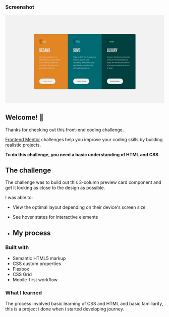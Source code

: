 
### Screenshot

![](./design/desktop-design.jpg)

## Welcome! 👋

Thanks for checking out this front-end coding challenge.

[Frontend Mentor](https://www.frontendmentor.io) challenges help you improve your coding skills by building realistic projects.

**To do this challenge, you need a basic understanding of HTML and CSS.**

## The challenge

The challenge was to build out this 3-column preview card component and get it looking as close to the design as possible.

I was able to:

- View the optimal layout depending on their device's screen size
- See hover states for interactive elements

- ## My process

### Built with

- Semantic HTML5 markup
- CSS custom properties
- Flexbox
- CSS Grid
- Mobile-first workflow

### What I learned
The process involved basic learning of CSS and HTML and basic familiarity, this is a project i done when i started developing journey.
  
